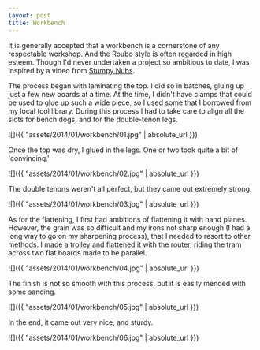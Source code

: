 ```yaml
---
layout: post
title: Workbench
---
```

It is generally accepted that a workbench is a cornerstone of any respectable
workshop. And the Roubo style is often regarded in high esteem. Though I'd never
undertaken a project so ambitious to date, I was inspired by a video from
[Stumpy Nubs](https://www.youtube.com/watch?v=o7yF5av6MDM).

The process began with laminating the top. I did so in batches, gluing up just
a few new boards at a time. At the time, I didn't have clamps that could be used
to glue up such a wide piece, so I used some that I borrowed from my local tool
library. During this process I had to take care to align all the slots for bench
dogs, and for the double-tenon legs.

![]({{ "assets/2014/01/workbench/01.jpg" | absolute_url }})

Once the top was dry, I glued in the legs. One or two took quite a bit of
'convincing.'

![]({{ "assets/2014/01/workbench/02.jpg" | absolute_url }})

The double tenons weren't all perfect, but they came out extremely
strong.

![]({{ "assets/2014/01/workbench/03.jpg" | absolute_url }})

As for the flattening, I first had ambitions of flattening it with hand planes.
However, the grain was so difficult and my irons not sharp enough (I had a long
way to go on my sharpening process), that I needed to resort to other methods.
I made a trolley and flattened it with the router, riding the tram across two
flat boards made to be parallel.

![]({{ "assets/2014/01/workbench/04.jpg" | absolute_url }})

The finish is not so smooth with this process, but it is easily mended with some
sanding.

![]({{ "assets/2014/01/workbench/05.jpg" | absolute_url }})

In the end, it came out very nice, and sturdy.

![]({{ "assets/2014/01/workbench/06.jpg" | absolute_url }})
